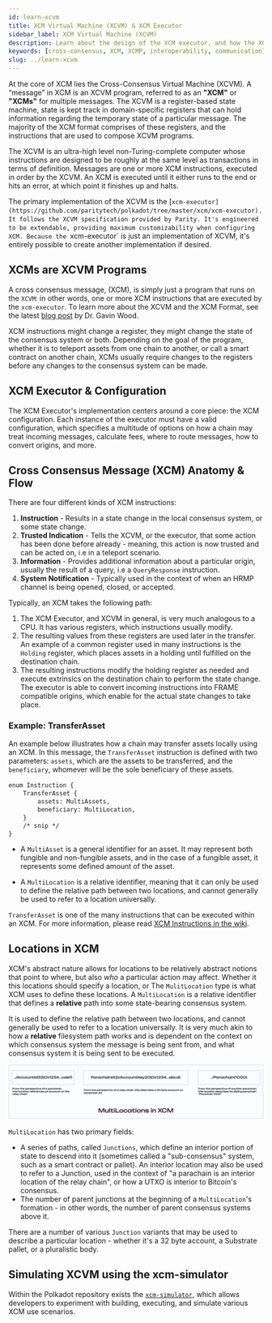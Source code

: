 ```yaml
---
id: learn-xcvm
title: XCM Virtual Machine (XCVM) & XCM Executor
sidebar_label: XCM Virtual Machine (XCVM)
description: Learn about the design of the XCM executor, and how the XCM Virtual machine works.
keywords: [cross-consensus, XCM, XCMP, interoperability, communication]
slug: ../learn-xcvm
---
```


At the core of XCM lies the Cross-Consensus Virtual Machine (XCVM). A “message” in XCM is an XCVM
program, referred to as an **"XCM"** or **"XCMs"** for multiple messages. The XCVM is a
register-based state machine, state is kept track in domain-specific registers that can hold
information regarding the temporary state of a particular message. The majority of the XCM format
comprises of these registers, and the instructions that are used to compose XCVM programs.

The XCVM is an ultra-high level non-Turing-complete computer whose instructions are designed to be
roughly at the same level as transactions in terms of definition. Messages are one or more XCM
instructions, executed in order by the XCVM. An XCM is executed until it either runs to the end or
hits an error, at which point it finishes up and halts.

The primary implementation of the XCVM is the
[`xcm-executor](https://github.com/paritytech/polkadot/tree/master/xcm/xcm-executor). It follows the
XCVM specification provided by Parity. It's engineered to be extendable, providing maximum
customizability when configuring XCM. Because the `xcm-executor` is just an implementation of XCVM,
it's entirely possible to create another implementation if desired.

## XCMs are XCVM Programs

A cross consensus message, (XCM), is simply just a program that runs on the `XCVM`: in other words,
one or more XCM instructions that are executed by the `xcm-executor`. To learn more about the XCVM
and the XCM Format, see the latest
[blog post](https://medium.com/polkadot-network/xcm-the-cross-consensus-message-format-3b77b1373392)
by Dr. Gavin Wood.

XCM instructions might change a register, they might change the state of the consensus system or
both. Depending on the goal of the program, whether it is to teleport assets from one chain to
another, or call a smart contract on another chain, XCMs usually require changes to the registers
before any changes to the consensus system can be made.

## XCM Executor & Configuration

The XCM Executor's implementation centers around a core piece: the XCM configuration. Each instance
of the executor must have a valid configuration, which specifies a multitude of options on how a
chain may treat incoming messages, calculate fees, where to route messages, how to convert origins,
and more.

## Cross Consensus Message (XCM) Anatomy & Flow

There are four different kinds of XCM instructions:

1. **Instruction** - Results in a state change in the local consensus system, or some state change.
2. **Trusted Indication** - Tells the XCVM, or the executor, that some action has been done before
   already - meaning, this action is now trusted and can be acted on, i.e in a teleport scenario.
3. **Information** - Provides additional information about a particular origin, usually the result
   of a query, i.e a `QueryResponse` instruction.
4. **System Notification** - Typically used in the context of when an HRMP channel is being opened,
   closed, or accepted.

Typically, an XCM takes the following path:

1. The XCM Executor, and XCVM in general, is very much analogous to a CPU. It has various registers,
   which instructions usually modify.
2. The resulting values from these registers are used later in the transfer. An example of a common
   register used in many instructions is the `Holding` register, which places assets in a holding
   until fulfilled on the destination chain.
3. The resulting instructions modify the holding register as needed and execute extrinsics on the
   destination chain to perform the state change. The executor is able to convert incoming
   instructions into FRAME compatible origins, which enable for the actual state changes to take
   place.

### Example: TransferAsset

An example below illustrates how a chain may transfer assets locally using an XCM. In this message,
the `TransferAsset` instruction is defined with two parameters: `assets`, which are the assets to be
transferred, and the `beneficiary`, whomever will be the sole beneficiary of these assets.

```
enum Instruction {
    TransferAsset {
        assets: MultiAssets,
        beneficiary: MultiLocation,
    }
    /* snip */
}
```

- A `MultiAsset` is a general identifier for an asset. It may represent both fungible and
  non-fungible assets, and in the case of a fungible asset, it represents some defined amount of the
  asset.

- A `MultiLocation` is a relative identifier, meaning that it can only be used to define the
  relative path between two locations, and cannot generally be used to refer to a location
  universally.

`TransferAsset` is one of the many instructions that can be executed within an XCM. For more
information, please read [XCM Instructions in the wiki](./learn-xcm-instructions.md).

## Locations in XCM

XCM's abstract nature allows for locations to be relatively abstract notions that point to where,
but also _who_ a particular action may affect. Whether it this locations should specify a location,
or The `MulitLocation` type is what XCM uses to define these locations. A `MultiLocation` is a
relative identifier that defines a **relative** path into some state-bearing consensus system.

It is used to define the relative path between two locations, and cannot generally be used to refer
to a location universally. It is very much akin to how a **relative** filesystem path works and is
dependent on the context on which consensus system the message is being sent from, and what
consensus system it is being sent to be executed.

![XCM MultiLocation](../assets/cross-consensus/multilocation.png)

`MultiLocation` has two primary fields:

- A series of paths, called `Junctions`, which define an interior portion of state to descend into
  it (sometimes called a "sub-consensus" system, such as a smart contract or pallet). An interior
  location may also be used to refer to a Junction, used in the context of "a parachain is an
  interior location of the relay chain", or how a UTXO is interior to Bitcoin's consensus.
- The number of parent junctions at the beginning of a `MultiLocation`'s formation - in other words,
  the number of parent consensus systems above it.

There are a number of various `Junction` variants that may be used to describe a particular
location - whether it's a 32 byte account, a Substrate pallet, or a pluralistic body.

## Simulating XCVM using the xcm-simulator

Within the Polkadot repository exists the
[`xcm-simulator`](https://github.com/paritytech/polkadot/tree/master/xcm/xcm-simulator), which
allows developers to experiment with building, executing, and simulate various XCM use scenarios.
